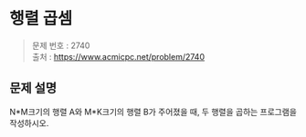 # 행렬 곱셈

> 문제 번호 : 2740  
> 출처 : https://www.acmicpc.net/problem/2740

## 문제 설명

<p>N*M크기의 행렬 A와 M*K크기의 행렬 B가 주어졌을 때, 두 행렬을 곱하는 프로그램을 작성하시오.</p>

